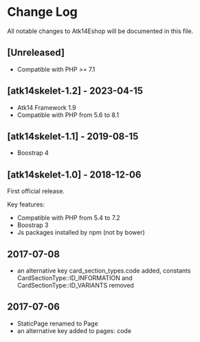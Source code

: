 # Change Log
All notable changes to Atk14Eshop will be documented in this file.

## [Unreleased]

- Compatible with PHP >= 7.1

## [atk14skelet-1.2] - 2023-04-15

- Atk14 Framework 1.9 
- Compatible with PHP from 5.6 to 8.1

## [atk14skelet-1.1] - 2019-08-15

- Boostrap 4

## [atk14skelet-1.0] - 2018-12-06

First official release.

Key features:

- Compatible with PHP from 5.4 to 7.2
- Boostrap 3
- Js packages installed by npm (not by bower)

## 2017-07-08

- an alternative key card_section_types.code added, constants CardSectionType::ID_INFORMATION and CardSectionType::ID_VARIANTS removed

## 2017-07-06

- StaticPage renamed to Page
- an alternative key added to pages: code
